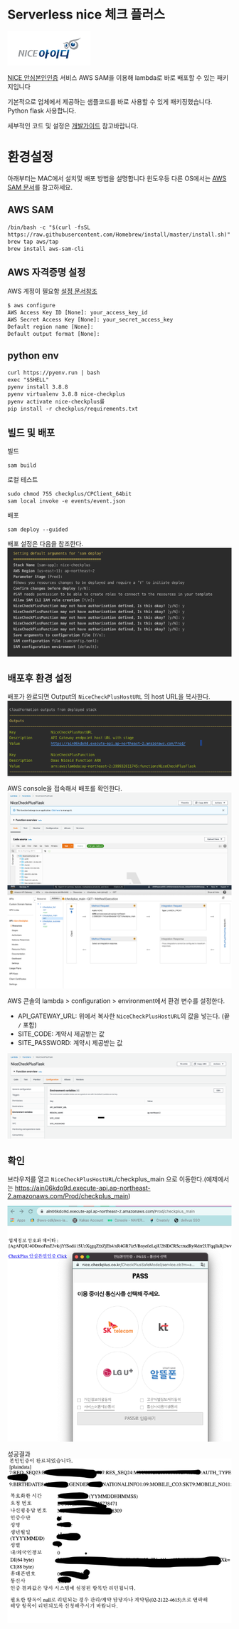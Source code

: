 # Serverless nice 체크 플러스
![logo](resources/niceid_logo.png)

[NICE 안심본인인증](https://www.niceid.co.kr/prod_mobile.nc) 서비스 AWS SAM을 이용해 lambda로 바로 배포할 수 있는 패키지입니다

기본적으로 업체에서 제공하는 샘플코드를 바로 사용할 수 있게 패키징했습니다. 
Python flask 사용합니다. 

세부적인 코드 및 설정은 [개발가이드](resources/guide_PY_V1.3_.pdf) 참고바랍니다.

# 환경설정 
아래부터는 MAC에서 설치및 배포 방법을 설명합니다
윈도우등 다른 OS에서는 [AWS SAM 문서](https://docs.aws.amazon.com/ko_kr/serverless-application-model/latest/developerguide/serverless-sam-cli-install.html)를 참고하세요.

## AWS SAM
```
/bin/bash -c "$(curl -fsSL https://raw.githubusercontent.com/Homebrew/install/master/install.sh)"
brew tap aws/tap
brew install aws-sam-cli

```

## AWS 자격증명 설정
AWS 계정이 필요함
[설정 문서참조](https://docs.aws.amazon.com/ko_kr/serverless-application-model/latest/developerguide/serverless-getting-started-set-up-credentials.html)

```
$ aws configure
AWS Access Key ID [None]: your_access_key_id
AWS Secret Access Key [None]: your_secret_access_key
Default region name [None]: 
Default output format [None]: 
```

## python env 
```
curl https://pyenv.run | bash
exec "$SHELL" 
pyenv install 3.8.8
pyenv virtualenv 3.8.8 nice-checkplus
pyenv activate nice-checkplus를
pip install -r checkplus/requirements.txt 

```

## 빌드 및 배포
빌드
```
sam build
```
로컬 테스트
```
sudo chmod 755 checkplus/CPClient_64bit 
sam local invoke -e events/event.json       

```

배포


```
sam deploy --guided
```
배포 설정은 다음을 참조한다.
![deploy](resources/deploy.png)


## 배포후 환경 설정
배포가 완료되면 Output의 `NiceCheckPlusHostURL` 의 host URL을 복사한다. 
![ouput](resources/output.png)


AWS console을 접속해서 배포를 확인한다.
![function](resources/function.png)
![gateway](resources/gateway.png)


AWS 콘솔의 lambda > configuration > environment에서 환경 변수를 설정한다.
- API_GATEWAY_URL: 위에서 복사한 `NiceCheckPlusHostURL`의 값을 넣는다. (끝 `/` 포함)
- SITE_CODE: 계약시 제공받는 값
- SITE_PASSWORD: 계약시 제공받는 값

![env](resources/env.png)

## 확인
브라우저를 열고 `NiceCheckPlusHostURL`/checkplus_main 으로 이동한다.(예제에서는 https://ain06kdo9d.execute-api.ap-northeast-2.amazonaws.com/Prod/checkplus_main)

![main](resources/main.png)

성공결과
![response](resources/response.png)